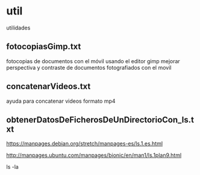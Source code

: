 # util
utilidades 

fotocopiasGimp.txt
------------------
fotocopias de documentos con el móvil
usando el editor gimp
mejorar perspectiva y contraste 
de documentos fotografiados con el movil


concatenarVideos.txt
--------------------
ayuda para concatenar videos formato mp4


obtenerDatosDeFicherosDeUnDirectorioCon_ls.txt
----------------------------------------------
https://manpages.debian.org/stretch/manpages-es/ls.1.es.html

http://manpages.ubuntu.com/manpages/bionic/en/man1/ls.1plan9.html

ls -la 
